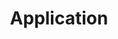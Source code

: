 ---
layout: default
title: Application
parent: Documentation
has_children: true
nav_order: 1
description: ""
permalink: /Documentation/Application
---